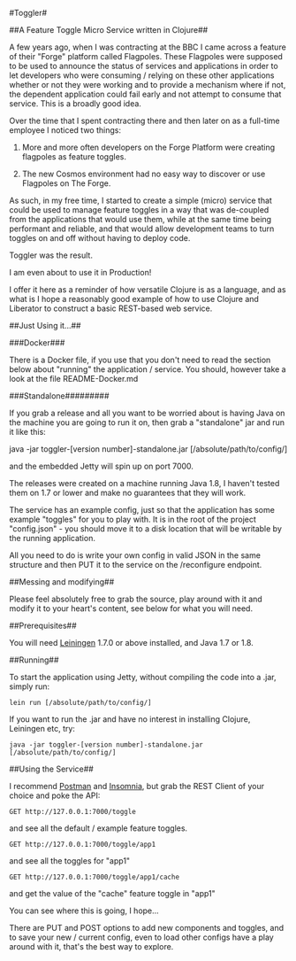 #Toggler#

##A Feature Toggle Micro Service written in Clojure##

A few years ago, when I was contracting at the BBC I came across a feature of their
"Forge" platform called Flagpoles.  These Flagpoles were supposed to be used to
announce the status of services and applications in order to let developers who were
consuming / relying on these other applications whether or not they were working and
to provide a mechanism where if not, the dependent application could fail early and
not attempt to consume that service.  This is a broadly good idea.

Over the time that I spent contracting there and then later on as a full-time employee
I noticed two things:

1. More and more often developers on the Forge Platform were creating flagpoles as feature toggles.

2. The new Cosmos environment had no easy way to discover or use Flagpoles on The Forge.

As such, in my free time, I started to create a simple (micro) service that could be used to
manage feature toggles in a way that was de-coupled from the applications that would
use them, while at the same time being performant and reliable, and that would allow
development teams to turn toggles on and off without having to deploy code.

Toggler was the result.

I am even about to use it in Production!

I offer it here as a reminder of how versatile Clojure is as a language,
and as what is I hope a reasonably good example of how to use Clojure and Liberator to
construct a basic REST-based web service.

##Just Using it...##

###Docker###

There is a Docker file, if you use that you don't need to read the section below about "running"
the application / service.  You should, however take a look at the file README-Docker.md

###Standalone#########

If you grab a release and all you want to be worried about is having Java on the machine
you are going to run it on, then grab a "standalone" jar and run it like this:

java -jar toggler-[version number]-standalone.jar [/absolute/path/to/config/]

and the embedded Jetty will spin up on port 7000.

The releases were created on a machine running Java 1.8, I haven't tested them on 1.7 or
lower and make no guarantees that they will work.

The service has an example config, just so that the application has some example
"toggles" for you to play with.  It is in the root of the project "config.json" - you should
move it to a disk location that will be writable by the running application.

All you need to do is write your own config in valid JSON in the same structure and then PUT
it to the service on the /reconfigure endpoint.

##Messing and modifying##

Please feel absolutely free to grab the source, play around with it and modify it to your
heart's content, see below for what you will need.

##Prerequisites##

You will need [Leiningen][1] 1.7.0 or above installed, and Java 1.7 or 1.8.

[1]: https://github.com/technomancy/leiningen

##Running##

To start the application using Jetty, without compiling the code into a .jar, simply run:

    lein run [/absolute/path/to/config/]

If you want to run the .jar and have no interest in installing Clojure, Leiningen etc, try:

    java -jar toggler-[version number]-standalone.jar [/absolute/path/to/config/]

##Using the Service##

I recommend [Postman][2] and [Insomnia][3], but grab the REST Client of your choice
and poke the API:

[2]: https://www.getpostman.com/
[3]: https://insomnia.rest/

    GET http://127.0.0.1:7000/toggle

and see all the default / example feature toggles.

    GET http://127.0.0.1:7000/toggle/app1

and see all the toggles for "app1"

    GET http://127.0.0.1:7000/toggle/app1/cache

and get the value of the "cache" feature toggle in "app1"

You can see where this is going, I hope...

There are PUT and POST options to add new components and toggles, and to save your new / current
config, even to load other configs have a play around with it, that's the best way to explore.

